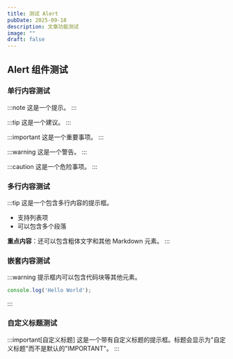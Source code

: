 ```yaml
---
title: 测试 Alert
pubDate: 2025-09-18
description: 文章功能测试
image: ""
draft: false
---
```


## Alert 组件测试

### 单行内容测试

:::note
这是一个提示。
:::

:::tip
这是一个建议。
:::

:::important
这是一个重要事项。
:::

:::warning
这是一个警告。
:::

:::caution
这是一个危险事项。
:::


### 多行内容测试

:::tip
这是一个包含多行内容的提示框。

- 支持列表项
- 可以包含多个段落

**重点内容**：还可以包含粗体文字和其他 Markdown 元素。
:::

### 嵌套内容测试

:::warning
提示框内可以包含代码块等其他元素。

```javascript
console.log('Hello World');
```
:::

### 自定义标题测试

:::important[自定义标题]
这是一个带有自定义标题的提示框。标题会显示为"自定义标题"而不是默认的"IMPORTANT"。
:::
